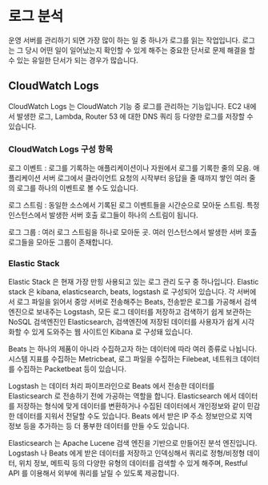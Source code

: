 # 로그 분석
운영 서버를 관리하기 되면 가장 많이 하는 일 중 하나가 로그를 읽는 작업입니다. 로그는 그 당시 어떤 일이 일어났는지 확인할 수 있게 해주는 중요한 단서로 문제 해결을 할 수 있는 유일한 단서가 되는 경우가 많습니다. 

## CloudWatch Logs
CloudWatch Logs 는 CloudWatch 기능 중 로그를 관리하는 기능입니다. EC2 내에서 발생한 로그, Lambda, Router 53 에 대한 DNS 쿼리 등 다양한 로그를 저장할 수 있습니다. 

### CloudWatch Logs 구성 항목

로그 이벤트
: 로그를 기록하는 애플리케이션이나 자원에서 로그를 기록한 줄의 모음. 애플리케이션 서버 로그에서 클라이언트 요청의 시작부터 응답을 줄 때까지 쌓인 여러 줄의 로그를 하나의 이벤트로 볼 수도 있습니다.

로그 스트림
: 동일한 소스에서 기록된 로그 이벤트들을 시간순으로 모아둔 스트림. 특정 인스턴스에서 발생한 서버 호출 로그들이 하나의 스트림이 됩니다.

로그 그룹
: 여러 로그 스트림을 하나로 모아둔 곳. 여러 인스턴스에서 발생한 서버 호출 로그들을 모아둔 그룹이 존재합니다.

### Elastic Stack
Elastic Stack 은 현재 가장 만힝 사용되고 있는 로그 관리 도구 중 하나입니다.
Elastic stack 은 kibana, elasticsearch, beats, logstash 로 구성되어 있습니다. 각 서버에서 로그 파일을 읽어서 중앙 서버로 전송해주는 Beats, 전송받은 로그를 가공해서 검색엔진으로 보내주는 Logstash, 모든 로그 데이터를 저장하고 검색하기 쉽게 보관하는 NoSQL 검색엔진인 Elasticsearch, 검색엔진에 저장된 데이터를 사용자가 쉽게 시각화할 수 있게 도와주는 웹 사이트인 Kibana 로 구성돼 있습니다. 

Beats 는 하나의 제품이 아니라 수집하고자 하는 데이터에 따라 여러 종류로 나뉩니다. 시스템 지표를 수집하는 Metricbeat, 로그 파일을 수집하는 Filebeat, 네트워크 데이터를 수집하는 Packetbeat 등이 있습니다. 

Logstash 는 데이터 처리 파이프라인으로 Beats 에서 전송한 데이터를 Elasticsearch 로 전송하기 전에 가공하는 역할을 합니다. Elasticsearch 에서 데이터를 저장하는 형식에 맞게 데이터를 변환하거나 수집된 데이터에서 개인정보와 같이 민감한 데이터를 지워서 전달할 수도 있습니다. Beats 에서 받은 IP 주소 정보만으로 지역 정보 등을 추가하는 등 더 풍부한 데이터를 만들 수도 있습니다.

Elasticsearch 는 Apache Lucene 검색 엔진을 기반으로 만들어진 분석 엔진입니다. Logstash 나 Beats 에게 받은 데이터를 저장하고 인덱싱해서 쿼리로 정형/비정형 데이터, 위치 정보, 메트릭 등의 다양한 유형의 데이터를 검색할 수 있게 해주며, Restful API 를 이용해서 외부에 쿼리를 날릴 수 있도록 제공합니다. 


<!--stackedit_data:
eyJoaXN0b3J5IjpbLTEyODgyNTkzMDYsLTExNjcxNzI1NiwxNj
Q2MjcyMjQ5XX0=
-->
